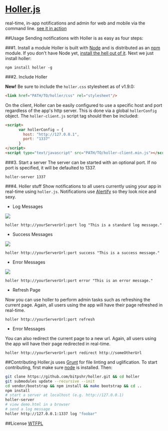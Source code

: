 [Holler.js](http://bitpshr.info/holler)
=================

real-time, in-app notifications and admin for web and mobile via the command line. [see it in action](http://bitpshr.info/holler)

##Usage
Sending notifications with Holler is as easy as four steps:

###1. Install a module
Holler is built with <a href="http://nodejs.org/">Node</a> and is distributed as an <a href="http://npmjs.org">npm</a> module. If you don't have Node yet, <a href="http://nodejs.org/">install the hell out of it</a>. Next we just install holler:
```console
npm install holler -g
```

###2. Include Holler

**New!** Be sure to include the <code>holler.css</code> stylesheet as of v1.9.0:
```html
<link href="PATH/TO/holler/css" rel="stylesheet"/>
```

On the client, Holler can be easily configured to use a specific host and port regardless of the app's http server. This is done via a global <code>hollerConfig</code> object. The <code>holler-client.js</code> script tag should then be included:
```html
<script>
      var hollerConfig = {
        host: "http://127.0.0.1",
        port: "1337"
      }
</script>
<script type="text/javascript" src="PATH/TO/holler-client.min.js"></script>
```

###3. Start a server
The server can be started with an optional port. If no port is specified, it will be defaulted to 1337.
```console 
holler-server 1337
```

###4. Holler stuff
Show notifications to all users currently using your app in real-time using <code>holler.js</code>. Notifications use <a href="http://fabien-d.github.com/alertify.js/">Alertify</a> so they look nice and sexy.
* Log Messages

![](http://bitpshr.info/holler/img/log.png)
```console
holler http://yourServerUrl:port log "This is a standard log message."
```

* Success Messages

![](http://bitpshr.info/holler/img/success.png)
```console
holler http://yourServerUrl:port success "This is a success message."
```

* Error Messages

![](http://bitpshr.info/holler/img/error.png)
```console
holler http://yourServerUrl:port error "This is an error message."
```

* Refresh Page

Now you can use holler to perform admin tasks such as refreshing the current page. Again, all users using the app will have their page refreshed in real-time.
```console
holler http://yourServerUrl:port refresh
```

* Error Messages

You can also redirect the current page to a new url. Again, all users using the app will have their page redirected in real-time.
```console
holler http://yourServerUrl:port redirect http://someOtherUrl
```

##Contributing
Holler.js uses [Grunt](http://gruntjs.com) for file linting and uglification. To start contributing, first make sure [node](http://nodejs.org) is installed. Then:

```bash
git clone https://github.com/bitpshr/holler.git && cd holler
git submodules update --recursive --init
cd vendor/bootstrap && npm install && make bootstrap && cd ..
npm install
# start a server at localhost (e.g. http://127.0.0.1)
holler-server
# view demo.html in a browser
# send a log message
holler http://127.0.0.1:1337 log "foobar"
```

##License
[WTFPL](http://sam.zoy.org/wtfpl/)
